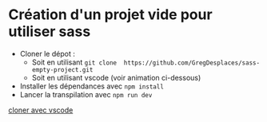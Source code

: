 # Création d'un projet vide pour utiliser sass

- Cloner le dépot :
  - Soit en utilisant ```git clone  https://github.com/GregDesplaces/sass-empty-project.git```
  - Soit en utilisant vscode (voir animation ci-dessous)
- Installer les dépendances avec ```npm install```
- Lancer la transpilation avec ```npm run dev```

[cloner avec vscode]('clone-with-vs-code.gif')
